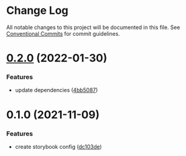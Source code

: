 # Change Log

All notable changes to this project will be documented in this file.
See [Conventional Commits](https://conventionalcommits.org) for commit guidelines.

# [0.2.0](https://github.com/developer239/linters/compare/@linters/eslint-config-storybook@0.1.0...@linters/eslint-config-storybook@0.2.0) (2022-01-30)


### Features

* update dependencies ([4bb5087](https://github.com/developer239/linters/commit/4bb5087d3ac881b9b4fd92408fe854f79fb71fa1))





# 0.1.0 (2021-11-09)


### Features

* create storybook config ([dc103de](https://github.com/developer239/linters/commit/dc103dec947fa3b7fc547fea7196e726e141484a))
